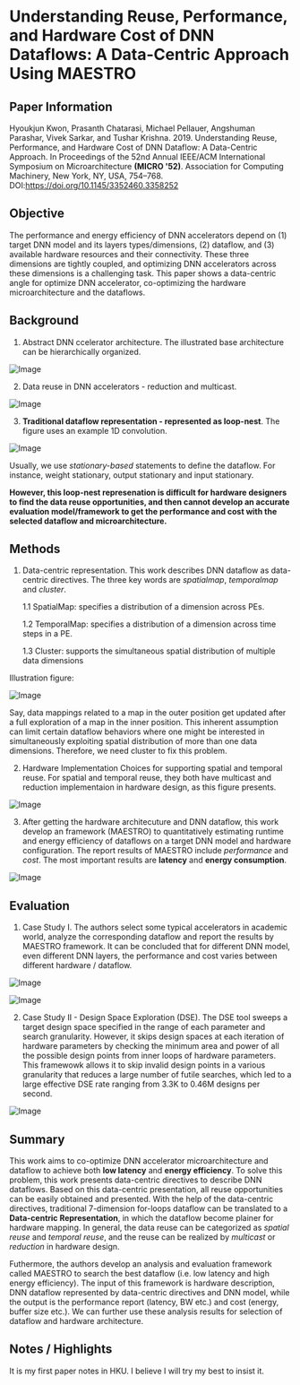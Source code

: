# Understanding Reuse, Performance, and Hardware Cost of DNN Dataflows: A Data-Centric Approach Using MAESTRO

## Paper Information
Hyoukjun Kwon, Prasanth Chatarasi, Michael Pellauer, Angshuman Parashar, Vivek Sarkar, and Tushar Krishna. 2019. Understanding Reuse, Performance, and Hardware Cost of DNN Dataflow: A Data-Centric Approach. In Proceedings of the 52nd Annual IEEE/ACM International Symposium on Microarchitecture **(MICRO '52)**. Association for Computing Machinery, New York, NY, USA, 754–768. DOI:https://doi.org/10.1145/3352460.3358252


## Objective
The performance and energy efficiency of DNN accelerators depend on (1) target DNN model and its layers types/dimensions, (2) dataflow, and (3) available hardware resources and their connectivity. These three dimensions are tightly coupled, and optimizing DNN accelerators across these dimensions is a challenging task. This paper shows a data-centric angle for optimize DNN accelerator, co-optimizing the hardware microarchitecture and the dataflows.

## Background
1) Abstract DNN ccelerator architecture. The illustrated base architecture can be hierarchically organized.

![Image](https://pic4.zhimg.com/80/v2-d1160f89e7cf7838fd4038bcfd8e60a4.png)

2) Data reuse in DNN accelerators - reduction and multicast.

![Image](https://pic4.zhimg.com/80/v2-e49601ca4973048112575e3d5fc41ce6.png)

3) **Traditional dataflow representation - represented as loop-nest**. The figure uses an example 1D convolution.

![Image](https://pic4.zhimg.com/80/v2-31b74c5ff5c6023a8c0b1b605185cacf.png)

Usually, we use *stationary-based* statements to define the dataflow. For instance, weight stationary, output stationary and input stationary.

**However, this loop-nest represenation is difficult for hardware designers to find the data reuse opportunities, and then cannot develop an accurate evaluation model/framework to get the performance and cost with the selected dataflow and microarchitecture.**

## Methods
1. Data-centric representation. This work describes DNN dataflow as data-centric directives. The three key words are *spatialmap*, *temporalmap* and *cluster*.

    1.1 SpatialMap: specifies a distribution of a dimension across PEs.
    
    1.2 TemporalMap: specifies a distribution of a dimension across time steps in a PE.
    
    1.3 Cluster: supports the simultaneous spatial distribution of multiple data dimensions

Illustration figure:

![Image](https://pic4.zhimg.com/80/v2-639acdef05100000c51c96f439ea209f.png)

Say, data mappings related to a map in the outer position get updated after a full exploration of a map in the inner position. This inherent assumption can limit certain dataflow behaviors where one might be interested in simultaneously exploiting spatial distribution of more than one data dimensions. Therefore, we need cluster to fix this problem.

2. Hardware Implementation Choices for supporting spatial and temporal reuse. For spatial and temporal reuse, they both have multicast and reduction implementaion in hardware design, as this figure presents.

![Image](https://pic4.zhimg.com/80/v2-cfe8ab5919476f3901a291e94727e829.png)

3. After getting the hardware architecuture and DNN dataflow, this work develop an framework (MAESTRO) to quantitatively estimating runtime and energy efficiency of dataflows on a target DNN model and hardware configuration. The report results of MAESTRO include *performance* and *cost*. The most important results are **latency** and **energy consumption**.

![Image](https://pic4.zhimg.com/80/v2-3998becbc33285837f6039c30eb7bb04.png)

## Evaluation
1. Case Study I. The authors select some typical accelerators in academic world, analyze the corresponding dataflow and report the results by MAESTRO framework. It can be concluded that for different DNN model, even different DNN layers, the performance and cost varies between different hardware / dataflow.

![Image](https://pic4.zhimg.com/80/v2-19332146f9eded21602d85e63f68ca8d.png)

![Image](https://pic4.zhimg.com/80/v2-e371a836b72130277a65de70d847dfc2.png)

2. Case Study II - Design Space Exploration (DSE). The DSE tool sweeps a target design space specified in the range of each parameter and search granularity. However, it skips design spaces at each iteration of hardware parameters by checking the minimum area and power of all the possible design points from
inner loops of hardware parameters. This framewowk allows it to skip invalid design points in a various granularity that reduces a large number of futile searches, which led to a large effective DSE rate ranging from 3.3K to 0.46M designs per second.

![Image](https://pic4.zhimg.com/80/v2-c8a6bd79a951911d092f3dbb773ac273.png)

## Summary
This work aims to co-optimize DNN accelerator microarchitecture and dataflow to achieve both **low latency** and **energy efficiency**. To solve this problem, this work presents data-centric directives to describe DNN dataflows. Based on this data-centric presentation, all reuse opportunities can be easily obtained and presented. With the help of the data-centric directives, traditional 7-dimension for-loops dataflow can be translated to a **Data-centric Representation**, in which the dataflow become plainer for hardware mapping. In general, the data reuse can be categorized as *spatial reuse* and *temporal reuse*, and the reuse can be realized by *multicast* or *reduction* in hardware design. 

Futhermore, the authors develop an analysis and evaluation framework called MAESTRO to search the best dataflow (i.e. low latency and high energy efficiency). The input of this framework is hardware description, DNN dataflow represented by data-centric directives and DNN model, while the output is the performance report (latency, BW etc.) and cost (energy, buffer size etc.). We can further use these analysis results for selection of dataflow and hardware architecture.

## Notes / Highlights
It is my first paper notes in HKU. I believe I will try my best to insist it.